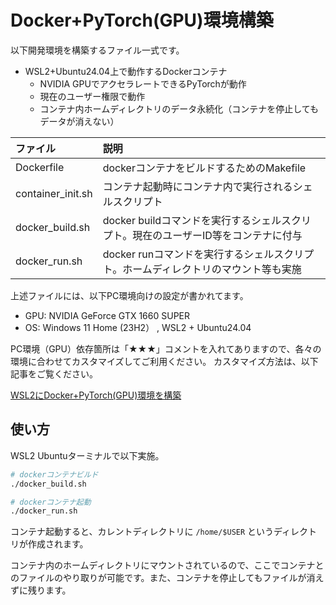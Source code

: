 # Docker+PyTorch(GPU)環境構築

以下開発環境を構築するファイル一式です。

- WSL2+Ubuntu24.04上で動作するDockerコンテナ
  - NVIDIA GPUでアクセラレートできるPyTorchが動作
  - 現在のユーザー権限で動作
  - コンテナ内ホームディレクトリのデータ永続化（コンテナを停止してもデータが消えない）

| ファイル | 説明 |
|:-|:-|
| Dockerfile | dockerコンテナをビルドするためのMakefile |
| container_init.sh | コンテナ起動時にコンテナ内で実行されるシェルスクリプト |
| docker_build.sh | docker buildコマンドを実行するシェルスクリプト。現在のユーザーID等をコンテナに付与 |
| docker_run.sh | docker runコマンドを実行するシェルスクリプト。ホームディレクトリのマウント等も実施 |

上述ファイルには、以下PC環境向けの設定が書かれてます。
- GPU: NVIDIA GeForce GTX 1660 SUPER
- OS: Windows 11 Home (23H2） , WSL2 + Ubuntu24.04

PC環境（GPU）依存箇所は「★★★」コメントを入れてありますので、各々の環境に合わせてカスタマイズしてご利用ください。
カスタマイズ方法は、以下記事をご覧ください。

[WSL2にDocker+PyTorch(GPU)環境を構築](https://qiita.com/shima202102/items/7296d8a1e27193631b56)

## 使い方

WSL2 Ubuntuターミナルで以下実施。

```sh
# dockerコンテナビルド
./docker_build.sh

# dockerコンテナ起動
./docker_run.sh
```

コンテナ起動すると、カレントディレクトリに ```/home/$USER``` というディレクトリが作成されます。

コンテナ内のホームディレクトリにマウントされているので、ここでコンテナとのファイルのやり取りが可能です。また、コンテナを停止してもファイルが消えずに残ります。




